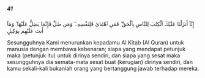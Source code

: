 ##### 41

<span class="ayah">إِنَّآ أَنزَلْنَا عَلَيْكَ ٱلْكِتَٰبَ لِلنَّاسِ بِٱلْحَقِّ ۖ فَمَنِ ٱهْتَدَىٰ فَلِنَفْسِهِۦ ۖ وَمَن ضَلَّ فَإِنَّمَا يَضِلُّ عَلَيْهَا ۖ وَمَآ أَنتَ عَلَيْهِم بِوَكِيلٍ</span>

<span class="ayah_translation">Sesungguhnya Kami menurunkan kepadamu Al Kitab (Al Quran) untuk manusia dengan membawa kebenaran; siapa yang mendapat petunjuk maka (petunjuk itu) untuk dirinya sendiri, dan siapa yang sesat maka sesungguhnya dia semata-mata sesat buat (kerugian) dirinya sendiri, dan kamu sekali-kali bukanlah orang yang bertanggung jawab terhadap mereka.</span>
